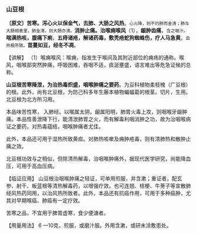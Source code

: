 ### 山豆根

**〔原文〕苦寒。泻心火以保金气，去肺、大肠之风热**。<small>心火降，则不灼肺而金清；肺与大肠相表里，肺金清，则大肠亦清。</small>**消肿止痛。治喉痈喉风**（1），**龈肿齿痛**，<small>含之咽汁。</small>**喘满热咳，腹痛下痢**，**五痔诸疮，解诸药毒，敷秃疮蛇狗蜘蛛伤，疗人马急黄**。<small>血热极所致。</small>**苗蔓如豆，经冬不凋**。

【讲解】 （1）喉痈喉风：喉痈，指发生于喉间及其附近部位的痈疡的通称。喉风，咽喉部突然肿痛，呼吸困难，吞咽不适，痰涎壅盛，语言难出等危急证候的总称。

 **山豆根苦寒降泄，为治热毒炽盛，咽喉肿痛之要药**。为豆科植物柔枝槐（广豆根）的根。此外，尚有北豆根，为防己科多年生藤本植物蝙蝠葛的根茎。切片，生用。北豆根为北方所习用。

本品味苦性寒， 入肺经。以喉属太阴，龈属阳明，肺胃火毒上攻，则咽喉牙龈肿痛。本品性善泄降下行，能清泄肺胃之火，而有解毒利咽消肿之功，故为治咽喉病证之要药，对热毒蕴结，咽喉肿痛者尤佳。

此外，本品还可用于湿热所致黄疸。对肺热咳嗽及痈肿疮毒，则有清肺热和散肿止痛之效。

北豆根功效与之相似，但除清热解毒，治咽喉肿痛外，据现代医学研究，尚能降血压，可用于高血压病。

【临证应用】    山豆根治咽喉肿痛之轻证，可单用煎服，并含漱；重证者，配玄参、射干、板蓝根等清热解毒药，以增强疗效。也可连翘、桔梗、牛蒡子等宣散肺经风热药同用，以治风热所致者。此外，本品还有抗癌作用，可用于多种癌肿，尤其对早期喉癌、肺癌有一定疗效。

苦寒之品，不宜用于脾胃虚寒，食少便溏者。

【用量用法】   6 —10克，煎服，或磨汁服。外用含漱，或研末涂敷患处。
